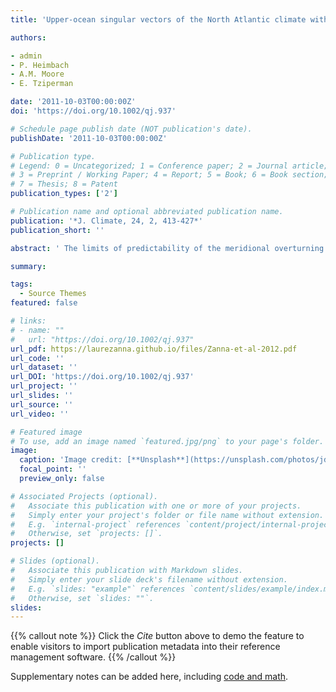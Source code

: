 ```yaml
---
title: 'Upper-ocean singular vectors of the North Atlantic climate with implications for linear predictability and variability'

authors:

- admin
- P. Heimbach
- A.M. Moore
- E. Tziperman

date: '2011-10-03T00:00:00Z'
doi: 'https://doi.org/10.1002/qj.937'

# Schedule page publish date (NOT publication's date).
publishDate: '2011-10-03T00:00:00Z'

# Publication type.
# Legend: 0 = Uncategorized; 1 = Conference paper; 2 = Journal article;
# 3 = Preprint / Working Paper; 4 = Report; 5 = Book; 6 = Book section;
# 7 = Thesis; 8 = Patent
publication_types: ['2']

# Publication name and optional abbreviated publication name.
publication: '*J. Climate, 24, 2, 413-427*'
publication_short: ''

abstract: ' The limits of predictability of the meridional overturning circulation (MOC) and upper-ocean temperatures due to errors in ocean initial conditions and model parametrizations are investigated in an idealized configuration of an ocean general circulation model (GCM). Singular vectors (optimal perturbations) are calculated using the GCM, its tangent linear and adjoint models to determine an upper bound on the predictability of North Atlantic climate. The maximum growth time-scales of MOC and upper-ocean temperature anomalies, excited by the singular vectors, are 18.5 and 13 years respectively and in part explained by the westward propagation of upper-ocean anomalies against the mean flow. As a result of the linear interference of non-orthogonal eigenmodes of the non-normal dynamics, the ocean dynamics are found to actively participate in the significant growth of the anomalies. An initial density perturbation of merely 0.02 kg m−3 is found to lead to a 1.7 Sv MOC anomaly after 18.5 years. In addition, Northern Hemisphere upper-ocean temperature perturbations can be amplified by a factor of 2 after 13 years. The growth of upper-ocean temperature and MOC anomalies is slower and weaker when excited by the upper-ocean singular vectors than when the deep ocean is perturbed. This leads to the conclusion that predictability experiments perturbing only the atmospheric initial state may overestimate the predictability time. Interestingly, optimal MOC and upper-ocean temperature excitations are only weakly correlated, thus limiting the utility of SST observations to infer MOC variability. The excitation of anomalies in this model might have a crucial impact on the variability and predictability of Atlantic climate. The limit of predictability of the MOC is found to be different from that of the upper-ocean heat content, emphasizing that errors in ocean initial conditions will affect various measures differently and such uncertainties should be carefully considered in decadal prediction experiments. Copyright © 2011 Royal Meteorological Society'

summary: 

tags:
  - Source Themes
featured: false

# links:
# - name: ""
#   url: "https://doi.org/10.1002/qj.937"
url_pdf: https://laurezanna.github.io/files/Zanna-et-al-2012.pdf
url_code: ''
url_dataset: ''
url_DOI: 'https://doi.org/10.1002/qj.937'
url_project: ''
url_slides: ''
url_source: ''
url_video: ''

# Featured image
# To use, add an image named `featured.jpg/png` to your page's folder.
image:
  caption: 'Image credit: [**Unsplash**](https://unsplash.com/photos/jdD8gXaTZsc)'
  focal_point: ''
  preview_only: false

# Associated Projects (optional).
#   Associate this publication with one or more of your projects.
#   Simply enter your project's folder or file name without extension.
#   E.g. `internal-project` references `content/project/internal-project/index.md`.
#   Otherwise, set `projects: []`.
projects: []

# Slides (optional).
#   Associate this publication with Markdown slides.
#   Simply enter your slide deck's filename without extension.
#   E.g. `slides: "example"` references `content/slides/example/index.md`.
#   Otherwise, set `slides: ""`.
slides:
---
```


{{% callout note %}}
Click the _Cite_ button above to demo the feature to enable visitors to import publication metadata into their reference management software.
{{% /callout %}}

Supplementary notes can be added here, including [code and math](https://wowchemy.com/docs/content/writing-markdown-latex/).
